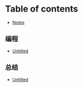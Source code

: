 # Table of contents

* [Notes](README.md)

## 编程

* [Untitled](bian-cheng/untitled.md)

## 总结

* [Untitled](zong-jie/untitled.md)

